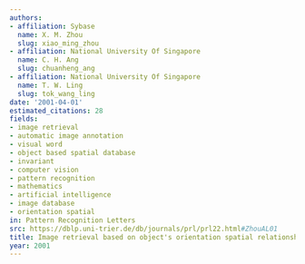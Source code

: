 ```yaml
---
authors:
- affiliation: Sybase
  name: X. M. Zhou
  slug: xiao_ming_zhou
- affiliation: National University Of Singapore
  name: C. H. Ang
  slug: chuanheng_ang
- affiliation: National University Of Singapore
  name: T. W. Ling
  slug: tok_wang_ling
date: '2001-04-01'
estimated_citations: 28
fields:
- image retrieval
- automatic image annotation
- visual word
- object based spatial database
- invariant
- computer vision
- pattern recognition
- mathematics
- artificial intelligence
- image database
- orientation spatial
in: Pattern Recognition Letters
src: https://dblp.uni-trier.de/db/journals/prl/prl22.html#ZhouAL01
title: Image retrieval based on object's orientation spatial relationship
year: 2001
---
```


